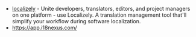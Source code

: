 - [localizely](https://localizely.com/) - Unite developers, translators, editors, and project managers on one platform - use Localizely. A translation management tool that'll simplify your workflow during software localization.
- https://app.i18nexus.com/
